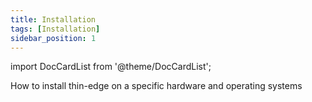 ```yaml
---
title: Installation
tags: [Installation]
sidebar_position: 1
---
```


import DocCardList from '@theme/DocCardList';

How to install thin-edge on a specific hardware and operating systems

<DocCardList />
